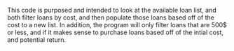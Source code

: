 This code is purposed and intended to look at the available loan list, and both filter loans by cost, and then populate those loans based off of the cost to a new list. In addition, the program will only filter loans that are 500$ or less, and if it makes sense to purchase loans based off of the intial cost, and potential return.